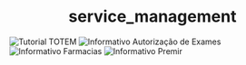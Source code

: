 <h1 align = "center">service_management</h1>

<p text-align = "center">

![Tutorial TOTEM](https://user-images.githubusercontent.com/105741181/193021219-e17fa099-9bfb-49a6-ad9a-1b5912d4843d.png)
![Informativo Autorização de Exames](https://user-images.githubusercontent.com/105741181/193039036-17cd16bf-57df-46fe-8c9a-b72da166db32.png)
![Informativo Farmacias](https://user-images.githubusercontent.com/105741181/193039047-54ebe7fe-8ce3-467f-92f6-2d2a57603f22.png)
![Informativo Premir](https://user-images.githubusercontent.com/105741181/193039053-cb9fed35-9070-4b7e-91cc-a9f7be936bff.png)

</p>

